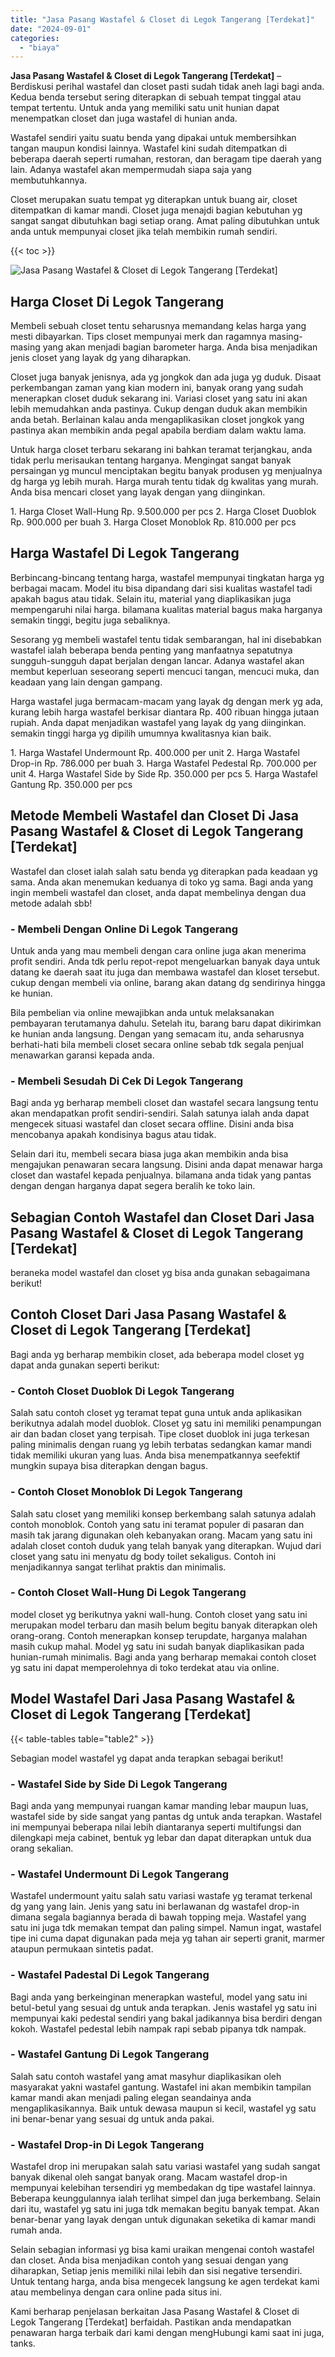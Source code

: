 ```yaml
---
title: "Jasa Pasang Wastafel & Closet di Legok Tangerang [Terdekat]"
date: "2024-09-01"
categories: 
  - "biaya"
---
```


**Jasa Pasang Wastafel & Closet di Legok Tangerang \[Terdekat\]** – Berdiskusi perihal wastafel dan closet pasti sudah tidak aneh lagi bagi anda. Kedua benda tersebut sering diterapkan di sebuah tempat tinggal atau tempat tertentu. Untuk anda yang memiliki satu unit hunian dapat menempatkan closet dan juga wastafel di hunian anda.

Wastafel sendiri yaitu suatu benda yang dipakai untuk membersihkan tangan maupun kondisi lainnya. Wastafel kini sudah ditempatkan di beberapa daerah seperti rumahan, restoran, dan beragam tipe daerah yang lain. Adanya wastafel akan mempermudah siapa saja yang membutuhkannya.

Closet merupakan suatu tempat yg diterapkan untuk buang air, closet ditempatkan di kamar mandi. Closet juga menajdi bagian kebutuhan yg sangat sangat dibutuhkan bagi setiap orang. Amat paling dibutuhkan untuk anda untuk mempunyai closet jika telah membikin rumah sendiri.

{{< toc >}}

![Jasa Pasang Wastafel & Closet di Legok Tangerang [Terdekat]](/images/wastafel-closet-murah11.png)

## Harga Closet Di Legok Tangerang

Membeli sebuah closet tentu seharusnya memandang kelas harga yang mesti dibayarkan. Tips closet mempunyai merk dan ragamnya masing-masing yang akan menjadi bagian barometer harga. Anda bisa menjadikan jenis closet yang layak dg yang diharapkan.

Closet juga banyak jenisnya, ada yg jongkok dan ada juga yg duduk. Disaat perkembangan zaman yang kian modern ini, banyak orang yang sudah menerapkan closet duduk sekarang ini. Variasi closet yang satu ini akan lebih memudahkan anda pastinya. Cukup dengan duduk akan membikin anda betah. Berlainan kalau anda mengaplikasikan closet jongkok yang pastinya akan membikin anda pegal apabila berdiam dalam waktu lama.

Untuk harga closet terbaru sekarang ini bahkan teramat terjangkau, anda tidak perlu merisaukan tentang harganya. Mengingat sangat banyak persaingan yg muncul menciptakan begitu banyak produsen yg menjualnya dg harga yg lebih murah. Harga murah tentu tidak dg kwalitas yang murah. Anda bisa mencari closet yang layak dengan yang diinginkan.

1\. Harga Closet Wall-Hung Rp. 9.500.000 per pcs 2. Harga Closet Duoblok Rp. 900.000 per buah 3. Harga Closet Monoblok Rp. 810.000 per pcs

## Harga Wastafel Di Legok Tangerang

Berbincang-bincang tentang harga, wastafel mempunyai tingkatan harga yg berbagai macam. Model itu bisa dipandang dari sisi kualitas wastafel tadi apakah bagus atau tidak. Selain itu, material yang diaplikasikan juga mempengaruhi nilai harga. bilamana kualitas material bagus maka harganya semakin tinggi, begitu juga sebaliknya.

Sesorang yg membeli wastafel tentu tidak sembarangan, hal ini disebabkan wastafel ialah beberapa benda penting yang manfaatnya sepatutnya sungguh-sungguh dapat berjalan dengan lancar. Adanya wastafel akan membut keperluan seseorang seperti mencuci tangan, mencuci muka, dan keadaan yang lain dengan gampang.

Harga wastafel juga bermacam-macam yang layak dg dengan merk yg ada, kurang lebih harga wastafel berkisar diantara Rp. 400 ribuan hingga jutaan rupiah. Anda dapat menjadikan wastafel yang layak dg yang diinginkan. semakin tinggi harga yg dipilih umumnya kwalitasnya kian baik.

1\. Harga Wastafel Undermount Rp. 400.000 per unit 2. Harga Wastafel Drop-in Rp. 786.000 per buah 3. Harga Wastafel Pedestal Rp. 700.000 per unit 4. Harga Wastafel Side by Side Rp. 350.000 per pcs 5. Harga Wastafel Gantung Rp. 350.000 per pcs

## Metode Membeli Wastafel dan Closet Di Jasa Pasang Wastafel & Closet di Legok Tangerang \[Terdekat\]

Wastafel dan closet ialah salah satu benda yg diterapkan pada keadaan yg sama. Anda akan menemukan keduanya di toko yg sama. Bagi anda yang ingin membeli wastafel dan closet, anda dapat membelinya dengan dua metode adalah sbb!

### \- Membeli Dengan Online Di Legok Tangerang

Untuk anda yang mau membeli dengan cara online juga akan menerima profit sendiri. Anda tdk perlu repot-repot mengeluarkan banyak daya untuk datang ke daerah saat itu juga dan membawa wastafel dan kloset tersebut. cukup dengan membeli via online, barang akan datang dg sendirinya hingga ke hunian.

Bila pembelian via online mewajibkan anda untuk melaksanakan pembayaran terutamanya dahulu. Setelah itu, barang baru dapat dikirimkan ke hunian anda langsung. Dengan yang semacam itu, anda seharusnya berhati-hati bila membeli closet secara online sebab tdk segala penjual menawarkan garansi kepada anda.

### \- Membeli Sesudah Di Cek Di Legok Tangerang

Bagi anda yg berharap membeli closet dan wastafel secara langsung tentu akan mendapatkan profit sendiri-sendiri. Salah satunya ialah anda dapat mengecek situasi wastafel dan closet secara offline. Disini anda bisa mencobanya apakah kondisinya bagus atau tidak.

Selain dari itu, membeli secara biasa juga akan membikin anda bisa mengajukan penawaran secara langsung. Disini anda dapat menawar harga closet dan wastafel kepada penjualnya. bilamana anda tidak yang pantas dengan dengan harganya dapat segera beralih ke toko lain.

## Sebagian Contoh Wastafel dan Closet Dari Jasa Pasang Wastafel & Closet di Legok Tangerang \[Terdekat\]

beraneka model wastafel dan closet yg bisa anda gunakan sebagaimana berikut!

## Contoh Closet Dari Jasa Pasang Wastafel & Closet di Legok Tangerang \[Terdekat\]

Bagi anda yg berharap membikin closet, ada beberapa model closet yg dapat anda gunakan seperti berikut:

### \- Contoh Closet Duoblok Di Legok Tangerang

Salah satu contoh closet yg teramat tepat guna untuk anda aplikasikan berikutnya adalah model duoblok. Closet yg satu ini memiliki penampungan air dan badan closet yang terpisah. Tipe closet duoblok ini juga terkesan paling minimalis dengan ruang yg lebih terbatas sedangkan kamar mandi tidak memiliki ukuran yang luas. Anda bisa menempatkannya seefektif mungkin supaya bisa diterapkan dengan bagus.

### \- Contoh Closet Monoblok Di Legok Tangerang

Salah satu closet yang memiliki konsep berkembang salah satunya adalah contoh monoblok. Contoh yang satu ini teramat populer di pasaran dan masih tak jarang digunakan oleh kebanyakan orang. Macam yang satu ini adalah closet contoh duduk yang telah banyak yang diterapkan. Wujud dari closet yang satu ini menyatu dg body toilet sekaligus. Contoh ini menjadikannya sangat terlihat praktis dan minimalis.

### \- Contoh Closet Wall-Hung Di Legok Tangerang

model closet yg berikutnya yakni wall-hung. Contoh closet yang satu ini merupakan model terbaru dan masih belum begitu banyak diterapkan oleh orang-orang. Contoh menerapkan konsep terupdate, harganya malahan masih cukup mahal. Model yg satu ini sudah banyak diaplikasikan pada hunian-rumah minimalis. Bagi anda yang berharap memakai contoh closet yg satu ini dapat memperolehnya di toko terdekat atau via online.

## Model Wastafel Dari Jasa Pasang Wastafel & Closet di Legok Tangerang \[Terdekat\]

{{< table-tables table="table2" >}}

Sebagian model wastafel yg dapat anda terapkan sebagai berikut!

### \- Wastafel Side by Side Di Legok Tangerang

Bagi anda yang mempunyai ruangan kamar manding lebar maupun luas, wastafel side by side sangat yang pantas dg untuk anda terapkan. Wastafel ini mempunyai beberapa nilai lebih diantaranya seperti multifungsi dan dilengkapi meja cabinet, bentuk yg lebar dan dapat diterapkan untuk dua orang sekalian.

### \- Wastafel Undermount Di Legok Tangerang

Wastafel undermount yaitu salah satu variasi wastafe yg teramat terkenal dg yang yang lain. Jenis yang satu ini berlawanan dg wastafel drop-in dimana segala bagiannya berada di bawah topping meja. Wastafel yang satu ini juga tdk memakan tempat dan paling simpel. Namun ingat, wastafel tipe ini cuma dapat digunakan pada meja yg tahan air seperti granit, marmer ataupun permukaan sintetis padat.

### \- Wastafel Padestal Di Legok Tangerang

Bagi anda yang berkeinginan menerapkan wasteful, model yang satu ini betul-betul yang sesuai dg untuk anda terapkan. Jenis wastafel yg satu ini mempunyai kaki pedestal sendiri yang bakal jadikannya bisa berdiri dengan kokoh. Wastafel pedestal lebih nampak rapi sebab pipanya tdk nampak.

### \- Wastafel Gantung Di Legok Tangerang

Salah satu contoh wastafel yang amat masyhur diaplikasikan oleh masyarakat yakni wastafel gantung. Wastafel ini akan membikin tampilan kamar mandi akan menjadi paling elegan seandainya anda mengaplikasikannya. Baik untuk dewasa maupun si kecil, wastafel yg satu ini benar-benar yang sesuai dg untuk anda pakai.

### \- Wastafel Drop-in Di Legok Tangerang

Wastafel drop ini merupakan salah satu variasi wastafel yang sudah sangat banyak dikenal oleh sangat banyak orang. Macam wastafel drop-in mempunyai kelebihan tersendiri yg membedakan dg tipe wastafel lainnya. Beberapa keunggulannya ialah terlihat simpel dan juga berkembang. Selain dari itu, wastafel yg satu ini juga tdk memakan begitu banyak tempat. Akan benar-benar yang layak dengan untuk digunakan seketika di kamar mandi rumah anda.

Selain sebagian informasi yg bisa kami uraikan mengenai contoh wastafel dan closet. Anda bisa menjadikan contoh yang sesuai dengan yang diharapkan, Setiap jenis memiliki nilai lebih dan sisi negative tersendiri. Untuk tentang harga, anda bisa mengecek langsung ke agen terdekat kami atau membelinya dengan cara online pada situs ini.

Kami berharap penjelasan berkaitan Jasa Pasang Wastafel & Closet di Legok Tangerang \[Terdekat\] berfaidah. Pastikan anda mendapatkan penawaran harga terbaik dari kami dengan mengHubungi kami saat ini juga, tanks.
